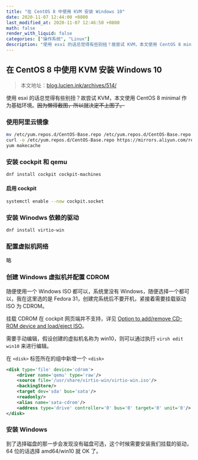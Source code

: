 ```yaml
---
title: "在 CentOS 8 中使用 KVM 安装 Windows 10"
date: 2020-11-07 12:44:00 +0800
last_modified_at: 2020-11-07 12:46:50 +0800
math: false
render_with_liquid: false
categories: ["操作系统", "Linux"]
description: "使用 esxi 的话总觉得有些别扭？故尝试 KVM，本文使用 CentOS 8 minimal 作为基础环境。"
---
```


## 在 CentOS 8 中使用 KVM 安装 Windows 10

> 本文地址：[blog.lucien.ink/archives/514/][this]

使用 esxi 的话总觉得有些别扭？故尝试 KVM，本文使用 CentOS 8 minimal 作为基础环境。~~因为懒得截图，所以就决定不上图了。~~

### 使用阿里云镜像

```bash
mv /etc/yum.repos.d/CentOS-Base.repo /etc/yum.repos.d/CentOS-Base.repo.backup
curl -o /etc/yum.repos.d/CentOS-Base.repo https://mirrors.aliyun.com/repo/Centos-8.repo
yum makecache
```

### 安装 cockpit 和 qemu

```bash
dnf install cockpit cockpit-machines
```

#### 启用 cockpit

```bash
systemctl enable --now cockpit.socket
```

### 安装 Winodws 依赖的驱动

```bash
dnf install virtio-win
```

### 配置虚拟机网络

略

### 创建 Windows 虚拟机并配置 CDROM

随便使用一个 Windows ISO 都可以，系统里没有 Windows，随便选择一个都可以，我在这里选的是 Fedora 31，创建完系统后不要开机，紧接着需要挂载驱动 ISO 为 CDROM。

挂载 CDROM 在 cockpit 网页端并不支持，详见 [Option to add/remove CD-ROM device and load/eject ISO][github]。

需要手动编辑，假设创建的虚拟机名称为 win10，则可以通过执行 `virsh edit win10` 来进行编辑。

在 `<disk>` 标签所在的组中新增一个 `<disk>`

```xml
<disk type='file' device='cdrom'>
    <driver name='qemu' type='raw'/>
    <source file='/usr/share/virtio-win/virtio-win.iso'/>
    <backingStore/>
    <target dev='sda' bus='sata'/>
    <readonly/>
    <alias name='sata-cdrom'/>
    <address type='drive' controller='0' bus='0' target='0' unit='0'/>
</disk>
```

### 安装 Windows

到了选择磁盘的那一步会发现没有磁盘可选，这个时候需要安装我们挂载的驱动，64 位的话选择 amd64/win10 就 OK 了。

[this]: https://blog.lucien.ink/archives/514/
[github]: https://github.com/cockpit-project/cockpit/issues/13454
